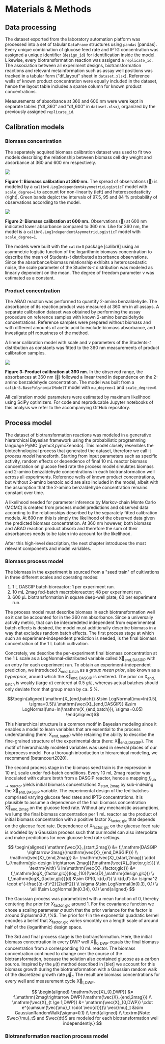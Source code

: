 # Materials & Methods
## Data processing
The dataset exported from the laboratory automation platform was processed into a set of tabular `DataFrame` structures using `pandas` [pandas].
Every unique combination of glucose feed rate and IPTG concentration was assigned a unique identifier (`design_id`) for identification inside the model.
Likewise, every biotransformation reaction was assigend a `replicate_id`.
The association between all experiment designs, biotransformation reactions and relevant metainformation such as assay well positions was tracked in a tabular form ("df_layout" sheet in `dataset.xlsx`).
Reference wells of known product concentration were equally included in the dataset, hence the layout table includes a sparse column for known product concentrations.

Measurements of absorbance at 360 and 600&nbsp;nm were were kept in separate tables ("df_360" and "df_600" in `dataset.xlsx`), organized by the previously assigned `replicate_id`.

## Calibration models
### Biomass concentration
The separately acquired biomass calibration dataset was used to fit two models describing the relationship between biomass cell dry weight and absorbance at 360 and 600&nbsp;nm respectively.

![](figures/calibration_biomass360.png)

__Figure 1: Biomass calibration at 360 nm.__ The spread of observations (🔵) is modeled by a `calibr8.LogIndependentAsymmetricLogisticT` model with `scale_degree=1` to account for non-linearity (left) and heteroscedasticity (right). Green bands depict the intervals of 97.5, 95 and 84&nbsp;% probability of observations according to the model.

![](figures/calibration_biomass600.png)

__Figure 2: Biomass calibration at 600 nm.__ Observations (🔵) at 600&nbsp;nm indicated lower absorbance compared to 360&nbsp;nm. Like for 360&nbsp;nm, the model is a `calibr8.LogIndependentAsymmetricLogisticT` model with `scale_degree=1`.

The models were built with the `calibr8` package [calibr8] using an asymmetric logistic function of the logarithmic biomass concentration to describe the mean of Students-*t* distributed absorbance observations.
Since the absorbance/biomass relationship exhibits a heteroscedastic noise, the scale parameter of the Students-*t* distribution was modeled as linearly dependent on the mean.
The degree of freedom parameter $\nu$ was estimated as a constant.

### Product concentration
The ABAO reaction was performed to quantify 2-amino benzaldehyde.
The absorbance of its reaction product was measured at 360&nbsp;nm in all assays.
A separate calibration dataset was obtained by performing the assay procedure on reference samples with known 2-amino benzaldehyde concentrations.
Reference samples were prepared without biomass and with different amounts of acetic acid to exclude biomass absorbance, and investigate pH robustness of the method.

A linear calibration model with scale and $\nu$ parameters of the Students-*t* distribution as constants was fitted to the 360&nbsp;nm measurements of product calibration samples.

![](figures/calibration_product360.png)

__Figure 3: Product calibration at 360 nm.__ In the observed range, the absorbances at 360&nbsp;nm (🔵) followed a linear trend in dependence on the 2-amino benzaldehyde concentration. The model was built from a `calibr8.BasePolynomialModelT` model with `mu_degree=1` and `scale_degree=0`.

All calibration model parameters were estimated by maximum likelihood using SciPy optimizers.
For code and reproducable Jupyter notebooks of this analysis we refer to the accompanying GitHub repository.

## Process model
The dataset of biotransformation reactions was modeled in a generative hierarchical Bayesian framework using the probabilistic programming language PyMC [pymc3,pymcZenodo].
This model closely resembles the biotechnological process that generated the dataset, therefore we call it *process model* henceforth.
Starting from input parameters such as specific activity, random effects or dependence of final 10&nbsp;mL reactor biomass concentration on glucose feed rate the process model simulates biomass and 2-amino benzaldehyde concentrations in each biotransformation well across all experiments.
Reference wells of known product concentrations, but without 2-amino benzoic acid are also included in the model, albeit with the assumption that the 2-amino benzaldehyde concentration remains constant over time.

A likelihood needed for parameter inference by Markov-chain Monte Carlo (MCMC) is created from process model predictions and observed data according to the relationships described by the separately fitted calibration models.
At 600&nbsp;nm this is simply the likelihood of the observed data given the predicted biomass concentration.
At 360&nbsp;nm however, both biomass and ABAO reaction product absorb and therefore the sum of their absorbances needs to be taken into account for the likelihood.

After this high-level description, the next chapter introduces the most relevant components and model variables.

### Biomass process model
The biomass in the experiment is sourced from a "seed train" of cultivations in three different scales and operating modes:
1. 1&nbsp;L DASGIP batch bioreactor; 1 per experiment run.
2. 10&nbsp;mL 2mag fed-batch macrobioreactor; 48 per experiment run.
3. 600&nbsp;µL biotransformation in square deep-well plate; 60 per experiment run.

The process model must describe biomass in each biotransformation well so it can be accounted for in the 360&nbsp;nm absorbance.
Since a universally activity metric, that can be interpredeted independent from experimenteal batch effects is desired, the model must additionally describe biomass in a way that excludes random batch effects.
The first process stage at which such an experiment-independent prediction is needed, is the final biomass concentration of the 1&nbsp;L batch cultivation.

Concretely, we describe the per-experiment final biomass concentration at the 1&nbsp;L scale as a LogNormal-distributed variable called $\mathrm{\vec{X}_{end,DASGIP}}$ with an entry for each experiment run.
To obtain an experiment-independent prediction, we introduced $\mathrm{X_{end,batch}}$ as a _group mean prior_, also known as a _hyperprior_, around which the $\mathrm{\vec{X}_{end,DASGIP}}$ is centered.
The prior on $\mathrm{X_{end,batch}}$ is weakly (large $\sigma$) centered at $0.5\ g/L$, whereas actual batches should only deviate from that group mean by ca. $5\ \%$.

$$\begin{aligned}
    \mathrm{X_{end,batch}} &\sim LogNormal(\mu=ln(0.5), \sigma=0.5)\\
    \mathrm{\vec{X}_{end,DASGIP}} &\sim LogNormal(\mu=ln(\mathrm{X_{end,batch}}), \sigma=0.05)
\end{aligned}$$

This hierarchical structure is a common motif in Bayesian modeling since it enables a model to learn variables that are essential to the process understanding (here: $\mathrm{X_{end,batch}}$) while retaining the ability to describe the fine-grained structure of the experimental data (here: $\mathrm{\vec{X}_{end,DASGIP}}$).
The motif of hierarchically modeled variables was used in several places of our bioprocess model.
For a thorough introduction to hierarchical modeling, we recommend [betancourt2020].

The second process stage in the biomass seed train is the expression in 10&nbsp;mL scale under fed-batch conditions.
Every 10&nbsp;mL 2mag reactor was inoculated with culture broth from a DASGIP reactor, hence a mapping $f_\mathrm{run \rightarrow reactor}$ yields initial biomass concentrations $\mathrm{X_{start,2mag}}$ by sub-indexing the $\mathrm{\vec{X}_{end,DASGIP}}$ variable.
The experimental design of the fed-batches comprised varying glucose feed rates and IPTG concentrations.
It is plausible to assume a dependence of the final biomass concentration $\mathrm{\vec{X}_{end,2mag}}$ on the glucose feed rate.
Without any mechanistic assumptions, we lump the final biomass concentration per 1&nbsp;mL reactor as the product of initial biomass concentration with a positive factor $\mathrm{X_{factor,glc}}$ that depends on the glucose feed rate.
Dependence of $\mathrm{X_{factor,glc}}$ on the glucose feed rate is modeled by a Gaussian process such that our model can also interpolate and make predictions for new glucose feed rate settings.

$$
\begin{aligned}
    \mathrm{\vec{X}_{start,2mag}} &= f_\mathrm{DASGIP \rightarrow 2mag}(\mathrm{\vec{X}_{end,DASGIP}}) \\
    \mathrm{\vec{X}_{end,2mag}} &= \mathrm{\vec{X}_{start,2mag}} \cdot f_{\mathrm{glc-design \rightarrow 2mag}}(\mathrm{\vec{X}_{factor,glc}}) \\
    \textrm{with} \\
    ln(\mathrm{\vec{X}_{factor,glc}}) &= f_\mathrm{logX_{factor,glc}}(log_{10}(\vec{D}_\mathrm{design,glc})) \\
    f_\mathrm{logX_{factor,glc}}(d) &\sim GP(0, k(d,d')) \\
    k(d,d') &= \sigma^2 \cdot e^{-\frac{(d-d')^2}{2\ell^2}} \\
    \sigma &\sim LogNormal(ln(0.3), 0.1) \\
    \ell &\sim LogNormal(ln(0.34), 0.1)
\end{aligned}
$$

The Gaussian process was parametrized with a mean function of $0$, thereby centering the prior for $\mathrm{X_{factor,glc}}$ around $1$.
For the covariance function we chose a scaling parameter $\sigma$ such that the prior variance for the factor is around $\plusmn30\ \%$.
The prior for $\ell$ in the exponential quadratic kernel encodes a belief that $\mathrm{X_{factor,glc}}$ varies smoothly on a length scale of around half of the (logarithmic) design space.

The 3rd and final process stage is the biotransformation.
Here, the initial biomass concentration in every DWP well $\mathrm{\vec{X}_{0,DWP}}$ equals the final biomass concentration from a corresponding 10&nbsp;mL reactor.
The biomass concentration continued to change over the course of the biotransformation, because the solution also contained glucose as a carbon source.
Inspired by the $\mu(t)$ method described in [blet] we account for this biomass growth during the biotransformation with a Gaussian random walk of the discretized growth rate $\vec{\mu}_t$.
The result are biomass concentrations for every well and measurement cycle $\mathrm{\vec{X}_{t,DWP}}$.

$$
\begin{aligned}
    \mathrm{\vec{X}_{0,DWP}} &= f_\mathrm{2mag\rightarrow DWP}(\mathrm{\vec{X}_{end,2mag}}) \\
    \mathrm{\vec{X}_{t \ge 1,DWP}} &= \mathrm{\vec{X}_{0,DWP}} \cdot e^{cumsum(\vec{\mu}_t \cdot \vec{dt})}\\
    \vec{\mu}_t &\sim GaussianRandomWalk(\sigma=0.1) \\
\end{aligned}
\\
\textrm{Note: $\vec{\mu}_t$ and $\vec{dt}$ are modeled for each biotransformation well independently.}
$$

### Biotransformation reaction process model

